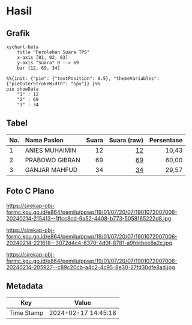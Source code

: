 # Hasil

## Grafik

```mermaid
xychart-beta
    title "Perolehan Suara TPS"
    x-axis [01, 02, 03]
    y-axis "Suara" 0 --> 69
    bar [12, 69, 34]
```

```mermaid
%%{init: {"pie": {"textPosition": 0.5}, "themeVariables": {"pieOuterStrokeWidth": "5px"}} }%%
pie showData
    "1" : 12
    "2" : 69
    "3" : 34
```

## Tabel

| No. | Nama Paslon    | Suara | Suara (raw) | Persentase |
|:--- |:-------------- | -----:| -----------:| ----------:|
| 1   | ANIES MUHAIMIN | 12    | [12][p-1]   | 10,43      |
| 2   | PRABOWO GIBRAN | 69    | [69][p-2]   | 60,00      |
| 3   | GANJAR MAHFUD  | 34    | [34][p-3]   | 29,57      |


[p-1]: https://github.com/gigit-pemilu/pemilu-2024-19-kepulauan-bangka-belitung/blob/main/pilpres/hitung-suara/sub/19-kepulauan-bangka-belitung/sub/01-bangka/sub/07-riau-silip/sub/2007-mapur/sub/006-tps/sub/paslon-1.txt
[p-2]: https://github.com/gigit-pemilu/pemilu-2024-19-kepulauan-bangka-belitung/blob/main/pilpres/hitung-suara/sub/19-kepulauan-bangka-belitung/sub/01-bangka/sub/07-riau-silip/sub/2007-mapur/sub/006-tps/sub/paslon-2.txt
[p-3]: https://github.com/gigit-pemilu/pemilu-2024-19-kepulauan-bangka-belitung/blob/main/pilpres/hitung-suara/sub/19-kepulauan-bangka-belitung/sub/01-bangka/sub/07-riau-silip/sub/2007-mapur/sub/006-tps/sub/paslon-3.txt

## Foto C Plano

https://sirekap-obj-formc.kpu.go.id/e864/pemilu/ppwp/19/01/07/20/07/1901072007006-20240214-215413--1ffcc8cd-9a52-4408-b773-5058165222d8.jpg

https://sirekap-obj-formc.kpu.go.id/e864/pemilu/ppwp/19/01/07/20/07/1901072007006-20240214-221618--3072d4c4-6370-4d0f-8781-a9fdebee8a2c.jpg

https://sirekap-obj-formc.kpu.go.id/e864/pemilu/ppwp/19/01/07/20/07/1901072007006-20240214-205927--c89c20cb-a4c2-4c95-8e30-27fd30dfe8ad.jpg


## Metadata

| Key        | Value               |
| ---------- | ------------------- |
| Time Stamp | 2024-02-17 14:45:18 |



